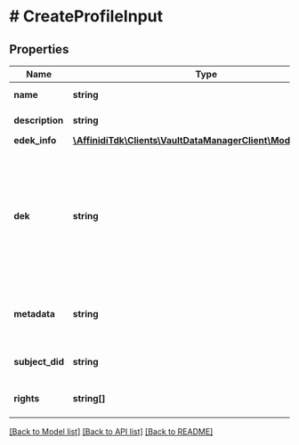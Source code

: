 # # CreateProfileInput

## Properties

Name | Type | Description | Notes
------------ | ------------- | ------------- | -------------
**name** | **string** | Name of the item |
**description** | **string** | description of profile | [optional]
**edek_info** | [**\AffinidiTdk\Clients\VaultDataManagerClient\Model\EdekInfo**](EdekInfo.md) |  |
**dek** | **string** | A base64 encoded data encryption key, encrypted using VFS public key, required for node types [FILE, PROFILE] |
**metadata** | **string** | metadata of the node in stringified json format | [optional]
**subject_did** | **string** | DID to grant access to Profile | [optional]
**rights** | **string[]** | types of access to grant | [optional]

[[Back to Model list]](../../README.md#models) [[Back to API list]](../../README.md#endpoints) [[Back to README]](../../README.md)
